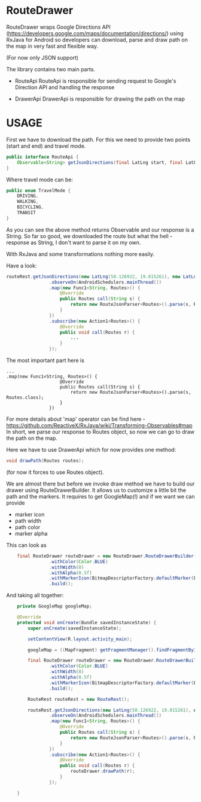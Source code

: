 RouteDrawer
===========

RouteDrawer wraps Google Directions API (https://developers.google.com/maps/documentation/directions/) using RxJava for Android so developers can download, parse and draw path on the map in very fast and flexible way.

(For now only JSON support)

The library contains two main parts.

 - RouteApi
RouteApi is responsible for sending request to Google's Direction API and handling the response

 - DrawerApi
DrawerApi is responsible for drawing the path on the map

USAGE
===========
First we have to download the path. For this we need to provide two points (start and end) and travel mode.


```java
public interface RouteApi {
    Observable<String> getJsonDirections(final LatLng start, final LatLng end, final TravelMode mode);
}
```

Where travel mode can be:

```java
public enum TravelMode {
    DRIVING,
    WALKING,
    BICYCLING,
    TRANSIT
}
```

As you can see the above method returns Observable and our response is a String.
So far so good, we downloaded the route but what the hell - response as String, I don't want to parse it on my own.

With RxJava and some transformations nothing more easily.

Have a look:

```java
routeRest.getJsonDirections(new LatLng(50.126922, 19.015261), new LatLng(50.200206, 19.175603), TravelMode.DRIVING)
                .observeOn(AndroidSchedulers.mainThread())
                .map(new Func1<String, Routes>() {
                    @Override
                    public Routes call(String s) {
                        return new RouteJsonParser<Routes>().parse(s, Routes.class);
                    }
                })
                .subscribe(new Action1<Routes>() {
                    @Override
                    public void call(Routes r) {
                        ...
                    }
                });
```

The most important part here is

```
...
.map(new Func1<String, Routes>() {
                    @Override
                    public Routes call(String s) {
                        return new RouteJsonParser<Routes>().parse(s, Routes.class);
                    }
                })
```

For more details about 'map' operator can be find here - https://github.com/ReactiveX/RxJava/wiki/Transforming-Observables#map
In short, we parse our response to Routes object, so now we can go to draw the path on the map.


Here we have to use DrawerApi which for now provides one method:
```java
void drawPath(Routes routes);
```
(for now it forces to use Routes object).

We are almost there but before we invoke draw method we have to build our drawer using RouteDrawerBuilder.
It allows us to customize a little bit the path and the markers. It requires to get GoogleMap(!) and if we want we can provide
- marker icon
- path width
- path color
- marker alpha

This can look as

```java
    final RouteDrawer routeDrawer = new RouteDrawer.RouteDrawerBuilder(googleMap)
                .withColor(Color.BLUE)
                .withWidth(8)
                .withAlpha(0.5f)
                .withMarkerIcon(BitmapDescriptorFactory.defaultMarker(BitmapDescriptorFactory.HUE_ORANGE))
                .build();
```


And taking all together:

```java
    private GoogleMap googleMap;

    @Override
    protected void onCreate(Bundle savedInstanceState) {
        super.onCreate(savedInstanceState);

        setContentView(R.layout.activity_main);

        googleMap = ((MapFragment) getFragmentManager().findFragmentById(R.id.map)).getMap();

        final RouteDrawer routeDrawer = new RouteDrawer.RouteDrawerBuilder(googleMap)
                .withColor(Color.BLUE)
                .withWidth(8)
                .withAlpha(0.5f)
                .withMarkerIcon(BitmapDescriptorFactory.defaultMarker(BitmapDescriptorFactory.HUE_ORANGE))
                .build();

        RouteRest routeRest = new RouteRest();

        routeRest.getJsonDirections(new LatLng(50.126922, 19.015261), new LatLng(50.200206, 19.175603), TravelMode.DRIVING)
                .observeOn(AndroidSchedulers.mainThread())
                .map(new Func1<String, Routes>() {
                    @Override
                    public Routes call(String s) {
                        return new RouteJsonParser<Routes>().parse(s, Routes.class);
                    }
                })
                .subscribe(new Action1<Routes>() {
                    @Override
                    public void call(Routes r) {
                        routeDrawer.drawPath(r);
                    }
                });

    }
```







